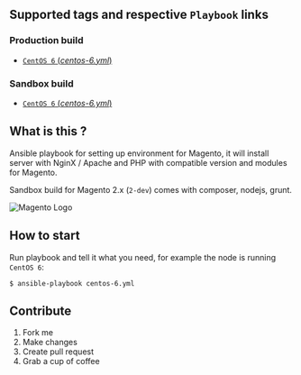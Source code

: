 ## Supported tags and respective `Playbook` links
### Production build
* [`CentOS 6` (*centos-6.yml*)](https://github.com/locnh/ansible-magento/blob/master/centos-6.yml)

### Sandbox build
* [`CentOS 6` (*centos-6.yml*)](https://github.com/locnh/ansible-magento/blob/develop/centos-6.yml)

## What is this ?
Ansible playbook for setting up environment for Magento, it will install server with NginX / Apache and PHP with compatible version and modules for Magento.

Sandbox build for Magento 2.x (`2-dev`) comes with composer, nodejs, grunt.

![Magento Logo](https://upload.wikimedia.org/wikipedia/en/c/c2/Magento_logo.png)

## How to start
Run playbook and tell it what you need, for example the node is running `CentOS 6`:
  ```
  $ ansible-playbook centos-6.yml
  ```

## Contribute
1. Fork me
2. Make changes
3. Create pull request
4. Grab a cup of coffee

